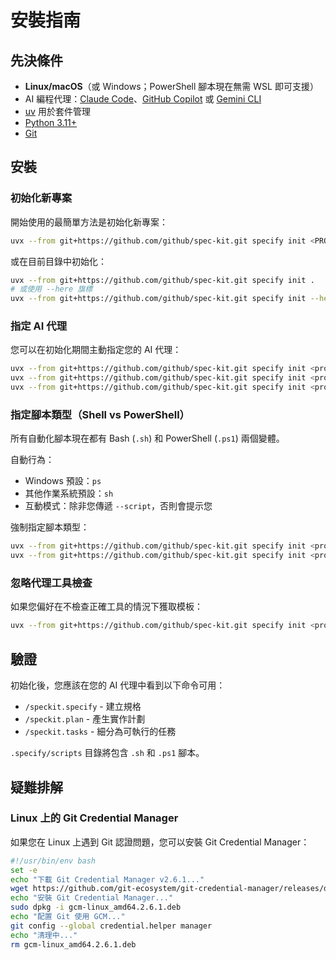 # 安裝指南

## 先決條件

- **Linux/macOS**（或 Windows；PowerShell 腳本現在無需 WSL 即可支援）
- AI 編程代理：[Claude Code](https://www.anthropic.com/claude-code)、[GitHub Copilot](https://code.visualstudio.com/) 或 [Gemini CLI](https://github.com/google-gemini/gemini-cli)
- [uv](https://docs.astral.sh/uv/) 用於套件管理
- [Python 3.11+](https://www.python.org/downloads/)
- [Git](https://git-scm.com/downloads)

## 安裝

### 初始化新專案

開始使用的最簡單方法是初始化新專案：

```bash
uvx --from git+https://github.com/github/spec-kit.git specify init <PROJECT_NAME>
```

或在目前目錄中初始化：

```bash
uvx --from git+https://github.com/github/spec-kit.git specify init .
# 或使用 --here 旗標
uvx --from git+https://github.com/github/spec-kit.git specify init --here
```

### 指定 AI 代理

您可以在初始化期間主動指定您的 AI 代理：

```bash
uvx --from git+https://github.com/github/spec-kit.git specify init <project_name> --ai claude
uvx --from git+https://github.com/github/spec-kit.git specify init <project_name> --ai gemini
uvx --from git+https://github.com/github/spec-kit.git specify init <project_name> --ai copilot
```

### 指定腳本類型（Shell vs PowerShell）

所有自動化腳本現在都有 Bash (`.sh`) 和 PowerShell (`.ps1`) 兩個變體。

自動行為：
- Windows 預設：`ps`
- 其他作業系統預設：`sh`
- 互動模式：除非您傳遞 `--script`，否則會提示您

強制指定腳本類型：
```bash
uvx --from git+https://github.com/github/spec-kit.git specify init <project_name> --script sh
uvx --from git+https://github.com/github/spec-kit.git specify init <project_name> --script ps
```

### 忽略代理工具檢查

如果您偏好在不檢查正確工具的情況下獲取模板：

```bash
uvx --from git+https://github.com/github/spec-kit.git specify init <project_name> --ai claude --ignore-agent-tools
```

## 驗證

初始化後，您應該在您的 AI 代理中看到以下命令可用：
- `/speckit.specify` - 建立規格
- `/speckit.plan` - 產生實作計劃
- `/speckit.tasks` - 細分為可執行的任務

`.specify/scripts` 目錄將包含 `.sh` 和 `.ps1` 腳本。

## 疑難排解

### Linux 上的 Git Credential Manager

如果您在 Linux 上遇到 Git 認證問題，您可以安裝 Git Credential Manager：

```bash
#!/usr/bin/env bash
set -e
echo "下載 Git Credential Manager v2.6.1..."
wget https://github.com/git-ecosystem/git-credential-manager/releases/download/v2.6.1/gcm-linux_amd64.2.6.1.deb
echo "安裝 Git Credential Manager..."
sudo dpkg -i gcm-linux_amd64.2.6.1.deb
echo "配置 Git 使用 GCM..."
git config --global credential.helper manager
echo "清理中..."
rm gcm-linux_amd64.2.6.1.deb
```
